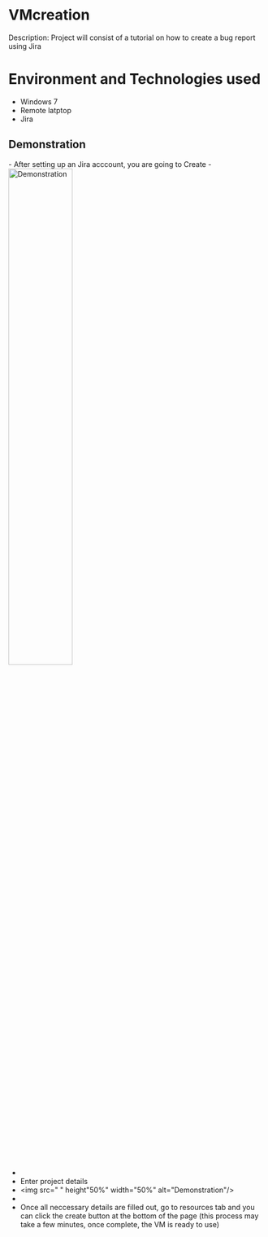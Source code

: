 # VMcreation
Description: Project will consist of a tutorial on how to create a bug report using Jira

<h1> Environment and Technologies used </h1>

- Windows 7
- Remote latptop
- Jira


<h2> Demonstration</h2>
- After setting up an Jira acccount, you are going to Create
- <img src="[https://wiki.onosproject.org/download/attachments/1638745/jira-issue.png?version=3&modificationDate=1416503160654&api=v2](https://images.app.goo.gl/WPuh98d5gJfe9jrN7) " height"50%" width="50%" alt="Demonstration"/>

-
-  Enter project details
-  <img src=" " height"50%" width="50%" alt="Demonstration"/>
-  
-  Once all neccessary details are filled out, go to resources tab and you can click the create button at the bottom of the page (this process may take a few minutes, once complete, the VM is ready to use)




           


  
